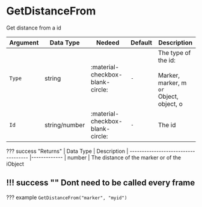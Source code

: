 # GetDistanceFrom
Get distance from a id

| Argument              | Data Type                            | Nedeed                    | Default         | Description
| ----------------------| ------------------------------------ | ------------------------- |-----------------|-------------
| `Type`                | string | :material-checkbox-blank-circle: | `-` | The type of the id:<br><br> Marker, marker, m <br>`or`<br> Object, object, o
| `Id`                | string/number | :material-checkbox-blank-circle: | `-` | The id

??? success "Returns"
    | Data Type                            | Description
    | ------------------------------------ |-------------
    | number | The distance of the marker or of the iObject

!!! success ""
    Dont need to be called every frame
---
??? example
    ```
    GetDistanceFrom("marker", "myid")
    ```